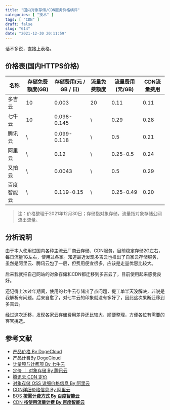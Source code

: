 ```yaml
---
title: "国内对象存储/CDN服务价格横评"
categories: [ "技术" ]
tags: [ "CDN" ]
draft: false
slug: "614"
date: "2021-12-30 20:11:59"
---
```


话不多说，直接上表格。

## 价格表(国内HTTPS价格)

| 名称 | 存储免费额度(GB) | 存储费用(元 / GB / 日) | 流量免费额度 | 流量费用(元/GB) | CDN流量费用 |
| --- | --- | --- | --- | --- | --- |
| 多吉云 | 10 | 0.003 | 20 | 0.11 | 0.11 |
| 七牛云 | 10 | 0.098-0.145 | \ | 0.29 | 0.28 |
| 腾讯云 | \ | 0.099-0.118 | \ | 0.5 | 0.21 |
| 阿里云 | \ | 0.12 | \ | 0.25-0.5 | 0.24 |
| 又拍云 | \ | 0.0043 | \ | 0.5 | 0.29 |
| 百度智能云 | \ | 0.119-0.15 | \ | 0.25-0.49 | 0.20 |

> 注：价格整理于2021年12月30日；存储指对象存储，流量指对象存储公网流出流量。
> 

## 分析说明

由于本人使用过国内各种主流云厂商云存储、CDN服务，目前稳定存储2G左右，每日流量1G左右，使用过各家。知道最近发现多吉云也推出了自家云存储服务，虽然是阿里云、腾讯云包了一层，但费用便宜很多，应该是走量优惠比较大。

后来我就把自己网站的对象存储和CDN都迁移到多吉云了，目前使用起来感觉良好。

还记得上次过年期间，使用的七牛云存储出了点问题，提工单半天没解决，非说是我解析有问题。后来自愈了，对七牛云的印象就没有多好了，因此这次果断迁移到多吉云。

经过这次迁移，发现各家云存储费用差异还比较大，顺便整理，方便各位有需要的客官挑选。

## 参考文献

- [产品价格 By DogeCloud](https://www.dogecloud.com/price?product=oss)
- [产品计费By DogeCloud](https://docs.dogecloud.com/oss/manual-billing)
- [计量项与计费项 By 七牛云](https://developer.qiniu.com/kodo/6379/metering-and-billing)
- [定价 ｜ 对象存储 By 腾讯云](https://buy.cloud.tencent.com/price/cos)
- [腾讯云 CDN 定价](https://cloud.tencent.com/product/cdn/pricing)
- [对象存储 OSS 详细价格信息 By 阿里云](https://www.aliyun.com/price/product?spm=5176.7933691.J_5253785160.4.6ad44c59Sqp56A#/oss/detail/ossbag)
- [CDN详细价格信息 By 阿里云](https://www.aliyun.com/price/product?spm=5176.7933691.J_5253785160.4.6ad44c59Sqp56A#/cdn/detail/cdn)
- [BOS **按需计费方式 By 百度智能云**](https://cloud.baidu.com/doc/BOS/s/Ok1rmtaow)
- [CDN **按使用流量计费 By 百度智能云**](https://cloud.baidu.com/doc/CDN/s/hjwvyfjc2)